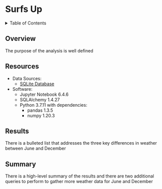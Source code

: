 # Surfs Up

<details><summary>Table of Contents</summary>
<p>

1. [Overview](https://github.com/catsdata/surfs_up#overview)
2. [Resources](https://github.com/catsdata/surfs_up#resources)
3. [Results](https://github.com/catsdata/surfs_up#results)
4. [Summary](https://github.com/catsdata/surfs_up#summary)

</p>
</details>

## Overview

The purpose of the analysis is well defined

## Resources

- Data Sources: 
    - [SQLite Database](https://github.com/catsdata/surfs_up/blob/main/hawaii.sqlite)
- Software:  
    - Jupyter Notebook 6.4.6
    - SQLAlchemy 1.4.27
    - Python 3.7.11 with dependencies: 
        - pandas 1.3.5
        - numpy 1.20.3
    
## Results

There is a bulleted list that addresses the three key differences in weather between June and December

## Summary

There is a high-level summary of the results and there are two additional queries to perform to gather more weather data for June and December
